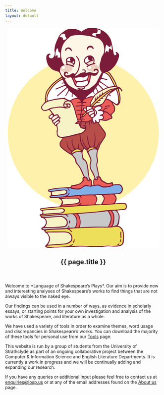 ```yaml
---
title: Welcome
layout: default
---
```


<article>
  <header>
    <div id="logo" class="col-md-3">
      <img alt="Little Shakespeare" src="/assets/images/shakespeare.png" />
    </div>
    <h2>{{ page.title }}</h2>
  </header>

  <div class="content" class="col-md-9" markdown="block">
Welcome to *Language of Shakespeare’s Plays*. Our aim is to provide new and
interesting analyses of Shakespeare’s works to find things that are not always
visible to the naked eye.

Our findings can be used in a number of ways, as evidence in scholarly essays,
or starting points for your own investigation and analysis of the works of
Shakespeare, and literature as a whole.

We have used a variety of tools in order to examine themes, word usage and
discrepancies in Shakespeare’s works. You can download the majority of these
tools for personal use from our [Tools](/tools/) page.

This website is run by a group of students from the University of Strathclyde as
part of an ongoing collaborative project between the Computer & Information
Science and English Literature Departments. It is currently a work in progress
and we will be continually adding and expanding our research.

If you have any queries or additional input please feel free to contact us at
<enquiries@losp.us> or at any of the email addresses found on the
[About us](/about/) page.
  </div>
</article>
